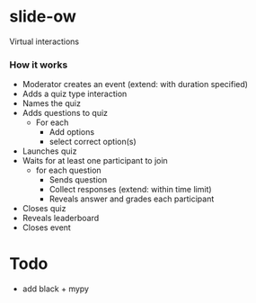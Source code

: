 # slide-ow

Virtual interactions

### How it works

- Moderator creates an event (extend: with duration specified)
- Adds a quiz type interaction
- Names the quiz
- Adds questions to quiz
  - For each
    - Add options
	- select correct option(s)
- Launches quiz
- Waits for at least one participant to join
  - for each question
    - Sends question
	- Collect responses (extend: within time limit)
	- Reveals answer and grades each participant
- Closes quiz
- Reveals leaderboard
- Closes event

# Todo

- add black + mypy
